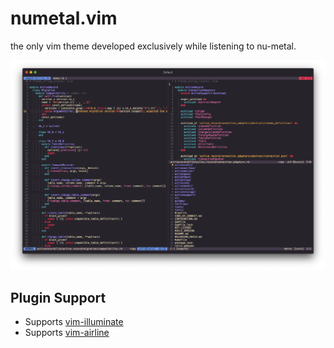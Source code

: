 # numetal.vim

the only vim theme developed exclusively while listening to nu-metal.


![screenshot](/screenshots/numetal.png)

## Plugin Support

* Supports [vim-illuminate](https://github.com/RRethy/vim-illuminate)
* Supports [vim-airline](https://github.com/vim-airline/vim-airline)
